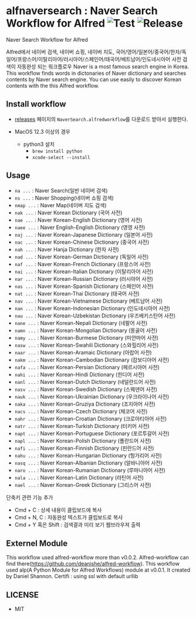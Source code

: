 alfnaversearch : Naver Search Workflow for Alfred ![Test](../../actions/workflows/test-naver-ac.yml/badge.svg) ![Release](../../actions/workflows/release.yml/badge.svg)
==============

Naver Search Workflow for Alfred

Alfred에서 네이버 검색, 네이버 쇼핑, 네이버 지도, 국어/영어/일본어/중국어/한자/독일어/프랑스어/이탈리아어/러시아어/스페인어/태국어/베트남어/인도네시아어 사전 검색이 자동완성 되는 워크플로우
Naver is a most famous search engine in Korea.
This workflow finds words in dictonaries of Naver dictionary and searches contents by Naver search engine. 
You can use easily to discover Korean contents with the this Alfred workflow.

Install workflow
--------------

- [releases](../../releases/latest) 페이지의 `NaverSearch.alfredworkflow`를 다운로드 받아서 실행한다.

- MacOS 12.3 이상의 경우
  - python3 설치
    - `brew install python`
    - `xcode-select --install`


Usage
--------------
* `na ...`  : Naver Search(일반 네이버 검색)
* `ns ...`  : Naver Shopping(네이버 쇼핑 검색)
* `nmap ...` : Naver Map(네이버 지도 검색)
* `nak ...` : Naver Korean Dictionary (국어 사전)
* `nae ...` : Naver Korean-English Dictionary (영어 사전)
* `naee ...` : Naver English-English Dictionary (영영 사전)
* `naj ...` : Naver Korean-Japanese Dictionary (일본어 사전)
* `nac ...` : Naver Korean-Chinese Dictionary (중국어 사전)
* `nah ...` : Naver Hanja Dictionary (한자 사전)
* `nad ...` : Naver Korean-German Dictionary (독일어 사전)
* `naf ...` : Naver Korean-French Dictionary (프랑스어 사전)
* `nai ...` : Naver Korean-Italian Dictionary (이탈리아어 사전)
* `nar ...` : Naver Korean-Russian Dictionary (러시아어 사전)
* `nas ...` : Naver Korean-Spanish Dictionary (스페인어 사전)
* `nat ...` : Naver Korean-Thai Dictionary (태국어 사전)
* `nav ...` : Naver Korean-Vietnamese Dictionary (베트남어 사전)
* `nan ...` : Naver Korean-Indonesian Dictionary (인도네시아어 사전)
* `nau ...` : Naver Korean-Uzbekistan Dictionary (우즈베키스탄어 사전)
* `nane ...` : Naver Korean-Nepali Dictionary (네팔어 사전)
* `namn ...` : Naver Korean-Mongolian Dictionary (몽골어 사전)
* `namy ...` : Naver Korean-Burmese Dictionary (미안마어 사전)
* `nasw ...` : Naver Korean-Swahili Dictionary (스와힐리어 사전)
* `naar ...` : Naver Korean-Aramaic Dictionary (아랍어 사전)
* `nakm ...` : Naver Korean-Cambodian Dictionary (캄보디아어 사전)
* `nafa ...` : Naver Korean-Persian Dictionary (페르시아어 사전)
* `nahi ...` : Naver Korean-Hindi Dictionary (힌디어 사전)
* `nanl ...` : Naver Korean-Dutch Dictionary (네덜란드어 사전)
* `nasv ...` : Naver Korean-Swedish Dictionary (스웨덴어 사전)
* `nauk ...` : Naver Korean-Ukrainian Dictionary (우크라이나어 사전)
* `naka ...` : Naver Korean-Gruziya Dictionary (조지아어 사전)
* `nacs ...` : Naver Korean-Czech Dictionary (체코어 사전)
* `nahr ...` : Naver Korean-Croatian Dictionary (크로아티아어 사전)
* `natr ...` : Naver Korean-Turkish Dictionary (터키어 사전)
* `napt ...` : Naver Korean-Portuguese Dictionary (포르투갈어 사전)
* `napl ...` : Naver Korean-Polish Dictionary (폴란드어 사전)
* `nafi ...` : Naver Korean-Finnish Dictionary (핀란드어 사전)
* `nahu ...` : Naver Korean-Hungarian Dictionary (헝가리어 사전)
* `nasq ...` : Naver Korean-Albanian Dictionary (알바니아어 사전)
* `naro ...` : Naver Korean-Rumanian Dictionary (루마니아어 사전)
* `nala ...` : Naver Korean-Latin Dictionary (라틴어 사전)
* `nael ...` : Naver Korean-Greek Dictionary (그리스어 사전)


단축키 관련 기능 추가

* Cmd + C : 상세 내용이 클립보드에 복사
* Cmd + N, C : 자동완성 텍스트가 클립보드로 복사
* Cmd + Y 혹은 Shift : 검색결과 미리 보기 웹브라우져 출력

Externel Module
--------------
 This workflow used alfred-workflow more than v0.0.2. Alfred-workflow can find there(https://github.com/deanishe/alfred-workflow).
 This workflow used alp(A Python Module for Alfred Workflows) module at v0.0.1. It created by Daniel Shannon. 
 Certifi : using ssl with default urllib

LICENSE
--------------
 - MIT
